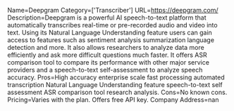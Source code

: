 Name=Deepgram
Category=['Transcriber']
URL=https://deepgram.com/
Description=Deepgram is a powerful AI speech-to-text platform that automatically transcribes real-time or pre-recorded audio and video into text. Using its Natural Language Understanding feature users can gain access to features such as sentiment analysis summarization language detection and more. It also allows researchers to analyze data more efficiently and ask more difficult questions much faster. It offers ASR comparison tool to compare its performance with other major service providers and a speech-to-text self-assessment to analyze speech accuracy.
Pros=High accuracy enterprise scale fast processing automated transcription Natural Language Understanding feature speech-to-text self assessment ASR comparison tool research analysis.
Cons=No known cons.
Pricing=Varies with the plan. Offers free API key.
Company Address=nan
